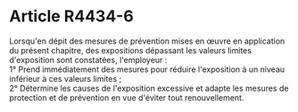 # Article R4434-6

  
Lorsqu'en dépit des mesures de prévention mises en œuvre en application du présent chapitre, des expositions dépassant les valeurs limites d'exposition sont constatées, l'employeur :   
1° Prend immédiatement des mesures pour réduire l'exposition à un niveau inférieur à ces valeurs limites ;   
2° Détermine les causes de l'exposition excessive et adapte les mesures de protection et de prévention en vue d'éviter tout renouvellement.